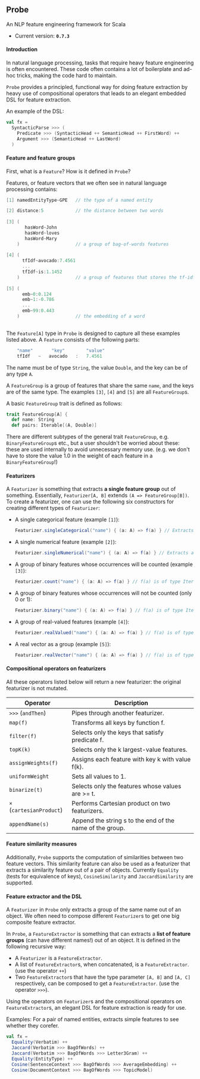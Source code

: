 ## Probe
An NLP feature engineering framework for Scala

* Current version: **`0.7.3`**

#### Introduction
In natural language processing, tasks that require heavy feature engineering is often encountered. 
These code often contains a lot of boilerplate and ad-hoc tricks, making the code hard to maintain.

`Probe` provides a principled, functional way for doing feature extraction by heavy use of compositional 
operators that leads to an elegant embedded DSL for feature extraction.

An example of the DSL:
```scala
val fx = 
  SyntacticParse >>> (
    Predicate >>> (SyntacticHead ++ SemanticHead ++ FirstWord) ++
    Argument >>> (SemanticHead ++ LastWord)
  )
```

#### Feature and feature groups
First, what is a `Feature`? How is it defined in `Probe`?

Features, or feature vectors that we often see in natural language processing contains:
```scala
[1] namedEntityType~GPE   // the type of a named entity

[2] distance:5            // the distance between two words
   
[3] (
       hasWord~John
       hasWord~loves
       hasWord~Mary
    )                     // a group of bag-of-words features
   
[4] (
      tfIdf~avocado:7.4561
      ...
      tfIdf~is:1.1452
    )                     // a group of features that stores the tf-idf value of each word
    
[5] (
      emb~0:0.124
      emb~1:-0.786
      ...
      emb~99:0.443
    )                     // the embedding of a word
    
```
The `Feature[A]` type in `Probe` is designed to capture all these examples listed above. 
A `Feature` consists of the following parts:
```scala
    "name"       "key"        "value"
    tfIdf   ~   avocado   :   7.4561
```
The name must be of type `String`, the value `Double`, and the key can be of any type `A`.

A `FeatureGroup` is a group of features that share the same `name`, and the keys are of the same type. 
The examples `[3]`, `[4]` and `[5]` are all `FeatureGroup`s.

A basic `FeatureGroup` trait is defined as follows:
```scala
trait FeatureGroup[A] {
  def name: String
  def pairs: Iterable[(A, Double)]
```
There are different subtypes of the general trait `FeatureGroup`, e.g. `BinaryFeatureGroup`s etc.,
but a user shouldn't be worried about these: these are used internally to avoid unnecessary
memory use. (e.g. we don't have to store the value 1.0 in the weight of each feature in a `BinaryFeatureGroup`!)

#### Featurizers
A `Featurizer` is something that extracts **a single feature group** out of something. Essentially, `Featurizer[A, B]`
extends `(A => FeatureGroup[B])`. To create a featurizer, one can use the following six constructors for creating
different types of `Featurizer`:
 - A single categorical feature (example `[1]`):
 
   ```scala
   Featurizer.singleCategorical("name") { (a: A) => f(a) } // Extracts a single feature f(a) out of a.
   ```
 
- A single numerical feature (example `[2]`):
 
   ```scala
   Featurizer.singleNumerical("name") { (a: A) => f(a) } // Extracts a single feature "()" out of a with weight f(a).
   ```
 
- A group of binary features whose occurrences will be counted (example `[3]`):
  
   ```scala
   Featurizer.count("name") { (a: A) => f(a) } // f(a) is of type Iterable[B] that contains the list of features.
   ```

- A group of binary features whose occurrences will not be counted (only 0 or 1):

   ```scala
   Featurizer.binary("name") { (a: A) => f(a) } // f(a) is of type Iterable[B] that contains the list of features.
   ```

- A group of real-valued features (example `[4]`):

   ```scala
   Featurizer.realValued("name") { (a: A) => f(a) } // f(a) is of type Iterable[(B, Double)] which are (key, value) pairs.
   ```
   
- A real vector as a group (example `[5]`):

   ```scala
   Featurizer.realVector("name") { (a: A) => f(a) } // f(a) is of type Array[Double].
   ```

#### Compositional operators on featurizers
All these operators listed below will return a new featurizer: the original featurizer is not mutated.

| Operator                 | Description                                              |
|--------------------------|----------------------------------------------------------|
| `>>>` (`andThen`)        | Pipes through another featurizer.                        |
| `map(f)`                 | Transforms all keys by function f.                       |
| `filter(f)`              | Selects only the keys that satisfy predicate f.          |
| `topK(k)`                | Selects only the k largest-value features.               |
| `assignWeights(f)`       | Assigns each feature with key k with value f(k).         |
| `uniformWeight`          | Sets all values to 1.                                    |
| `binarize(t)`            | Selects only the features whose values are >= t.         |
| `×` (`cartesianProduct`) | Performs Cartesian product on two featurizers.           |
| `appendName(s)`          | Append the string s to the end of the name of the group. |

#### Feature similarity measures
Additionally, `Probe` supports the computation of similarities between two feature vectors. This similarity feature can also be used as a featurizer that extracts a similarity feature out of a pair of objects. Currently `Equality` (tests for equivalence of keys), `CosineSimilarity` and `JaccardSimilarity` are supported.

#### Feature extractor and the DSL
A `Featurizer` in `Probe` only extracts a group of the same name out of an object. We often need to compose different `Featurizer`s to get one big composite feature extractor.

In `Probe`, a `FeatureExtractor` is something that can extracts a **list of feature groups** (can have different names!) out of an object. It is defined in the following recursive way:
 - A `Featurizer` is a `FeatureExtractor`.
 - A list of `FeatureExtractor`s, when concatenated, is a `FeatureExtractor`. (use the operator `++`)
 - Two `FeatureExtractor`s that have the type parameter `[A, B]` and `[A, C]` respectively, can be composed to get a `FeatureExtractor`. (use the operator `>>>`).

Using the operators on `Featurizer`s and the compositional operators on `FeatureExtractor`s, an elegant DSL for feature extraction is ready for use.

Examples:
  For a pair of named entities, extracts simple features to see whether they corefer.
  ```scala
  val fx = 
    Equality(Verbatim) ++
    Jaccard(Verbatim >>> BagOfWords) ++
    Jaccard(Verbatim >>> BagOfWords >>> Letter3Gram) ++
    Equality(EntityType) ++
    Cosine(SentenceContext >>> BagOfWords >>> AverageEmbedding) ++
    Cosine(DocumentContext >>> BagOfWords >>> TopicModel)
```
